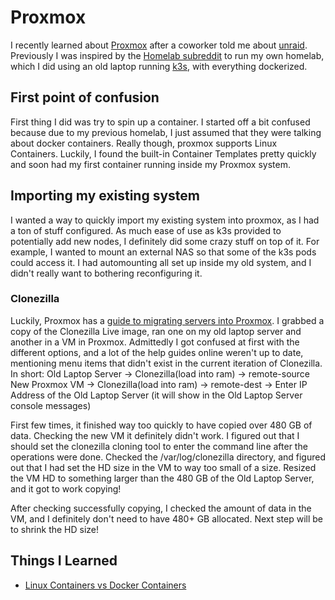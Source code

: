 # Proxmox

I recently learned about [Proxmox](https://www.proxmox.com) after a coworker told me about [unraid](https://unraid.net).
Previously I was inspired by the [Homelab subreddit](https://reddit.com/r/homelab) to run my own homelab, which I did using an old laptop running [k3s](https://k3s.io), with everything dockerized.

## First point of confusion
First thing I did was try to spin up a container. I started off a bit confused because due to my previous homelab, I just assumed that they were talking about docker containers. Really though, proxmox supports Linux Containers.
Luckily, I found the built-in Container Templates pretty quickly and soon had my first container running inside my Proxmox system.

## Importing my existing system
I wanted a way to quickly import my existing system into proxmox, as I had a ton of stuff configured.
As much ease of use as k3s provided to potentially add new nodes, I definitely did some crazy stuff on top of it.
For example, I wanted to mount an external NAS so that some of the k3s pods could access it.
I had automounting all set up inside my old system, and I didn't really want to bothering reconfiguring it.

### Clonezilla
Luckily, Proxmox has a [guide to migrating servers into Proxmox](https://pve.proxmox.com/wiki/Migration_of_servers_to_Proxmox_VE).
I grabbed a copy of the Clonezilla Live image, ran one on my old laptop server and another in a VM in Proxmox.
Admittedly I got confused at first with the different options, and a lot of the help guides online weren't up to date, mentioning menu items that didn't exist in the current iteration of Clonezilla.
In short:
Old Laptop Server -> Clonezilla(load into ram) -> remote-source
New Proxmox VM -> Clonezilla(load into ram) -> remote-dest -> Enter IP Address of the Old Laptop Server (it will show in the Old Laptop Server console messages)

First few times, it finished way too quickly to have copied over 480 GB of data. Checking the new VM it definitely didn't work.
I figured out that I should set the clonezilla cloning tool to enter the command line after the operations were done.
Checked the /var/log/clonezilla directory, and figured out that I had set the HD size in the VM to way too small of a size.
Resized the VM HD to something larger than the 480 GB of the Old Laptop Server, and it got to work copying!

After checking successfully copying, I checked the amount of data in the VM, and I definitely don't need to have 480+ GB allocated. Next step will be to shrink the HD size!

## Things I Learned
* [Linux Containers vs Docker Containers](https://educba.com/lxc-vs-docker)
